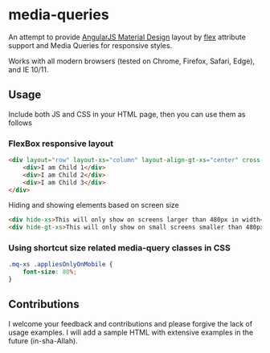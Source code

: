 # media-queries
An attempt to provide [AngularJS Material Design](https://material.angularjs.org/latest/) layout by [flex](https://material.angularjs.org/latest/layout/introduction) attribute support and Media Queries for responsive styles.

Works with all modern browsers (tested on Chrome, Firefox, Safari, Edge), and IE 10/11.

## Usage
Include both JS and CSS in your HTML page, then you can use them as follows

### FlexBox responsive layout

```HTML
<div layout="row" layout-xs="column" layout-align-gt-xs="center" cross-layout-align-xs="center">
	<div>I am Child 1</div>
	<div>I am Child 2</div>
	<div>I am Child 3</div>
</div>
```

Hiding and showing elements based on screen size

```HTML
<div hide-xs>This will only show on screens larger than 480px in width</div>
<div hide-gt-xs>This will only show on small screens smaller than 480px in width</div>
```

### Using shortcut size related media-query classes in CSS

```CSS
.mq-xs .appliesOnlyOnMobile {
    font-size: 80%;
}
```

## Contributions
I welcome your feedback and contributions and please forgive the lack of usage examples. I will add a sample HTML with extensive examples in the future (in-sha-Allah).
